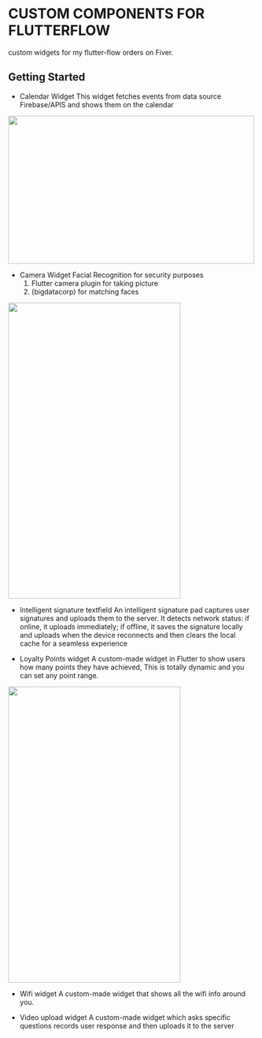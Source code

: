 # CUSTOM COMPONENTS FOR FLUTTERFLOW

custom widgets for my flutter-flow orders on Fiver.

## Getting Started

- Calendar Widget
This widget fetches events from data source Firebase/APIS and shows them on the calendar
<img src="https://github.com/tanzeelRehman/small_widgets_project/blob/main/calender.jpg" width="500" height="300">

- Camera Widget
  Facial Recognition for security purposes
  1. Flutter camera plugin for taking picture
  2. (bigdatacorp) for matching faces
<img src="https://github.com/tanzeelRehman/small_widgets_project/blob/main/face_match.gif" width="350" height="600">
     
- Intelligent signature textfield
  An intelligent signature pad captures user signatures and uploads them to the server. It detects network status: if online, it uploads immediately; if offline, it saves the signature locally and uploads when 
  the device reconnects and then clears the local cache for a seamless experience

- Loyalty Points widget
  A custom-made widget in Flutter to show users how many points they have achieved, This is totally dynamic and you can set any point range.
<img src="https://github.com/tanzeelRehman/small_widgets_project/blob/main/loyality_points.png" width="350" height="600">

- Wifi widget
  A custom-made widget that shows all the wifi info around you.

- Video upload widget
  A custom-made widget which asks specific questions records user response and then uploads it to the server

